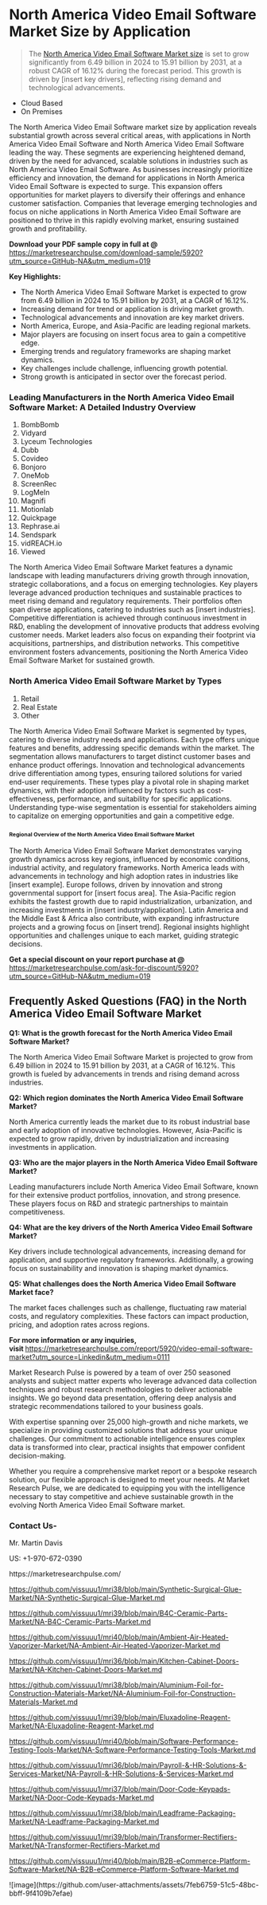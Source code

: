<h1>North America Video Email Software Market&nbsp;Size by Application</h1><blockquote><p>The <a href="https://marketresearchpulse.com/download-sample/5920?utm_source=GitHub-NA&amp;utm_medium=019">North America Video Email Software Market size</a> is set to grow significantly from 6.49 billion in 2024 to 15.91 billion by 2031, at a robust CAGR of 16.12% during the forecast period. This growth is driven by [insert key drivers], reflecting rising demand and technological advancements.</p></blockquote><ul><li>Cloud Based<li> On Premises</li></ul><p>The North America Video Email Software market size by application reveals substantial growth across several critical areas, with applications in North America Video Email Software and North America Video Email Software leading the way. These segments are experiencing heightened demand, driven by the need for advanced, scalable solutions in industries such as North America Video Email Software. As businesses increasingly prioritize efficiency and innovation, the demand for applications in North America Video Email Software is expected to surge. This expansion offers opportunities for market players to diversify their offerings and enhance customer satisfaction. Companies that leverage emerging technologies and focus on niche applications in North America Video Email Software are positioned to thrive in this rapidly evolving market, ensuring sustained growth and profitability.</p><p><strong>Download your PDF sample copy in full at @ </strong><a href="https://marketresearchpulse.com/download-sample/5920?utm_source=GitHub-NA&amp;utm_medium=019">https://marketresearchpulse.com/download-sample/5920?utm_source=GitHub-NA&amp;utm_medium=019</a></p><p><strong>Key Highlights: </strong></p><ul><li>The North America Video Email Software Market is expected to grow from 6.49 billion in 2024 to 15.91 billion by 2031, at a CAGR of 16.12%.</li><li>Increasing demand for trend or application is driving market growth.</li><li>Technological advancements and innovation are key market drivers.</li><li>North America, Europe, and Asia-Pacific are leading regional markets.</li><li>Major players are focusing on insert focus area to gain a competitive edge.</li><li>Emerging trends and regulatory frameworks are shaping market dynamics.</li><li>Key challenges include challenge, influencing growth potential.</li><li>Strong growth is anticipated in sector over the forecast period.</li></ul><h3>Leading Manufacturers in the North America Video Email Software Market: A Detailed Industry Overview</h3><ol><li>BombBomb</li><li>Vidyard</li><li>Lyceum Technologies</li><li>Dubb</li><li>Covideo</li><li>Bonjoro</li><li>OneMob</li><li>ScreenRec</li><li>LogMeIn</li><li>Magnifi</li><li>Motionlab</li><li>Quickpage</li><li>Rephrase.ai</li><li>Sendspark</li><li>vidREACH.io</li><li>Viewed</li></ol><div class="flex max-w-full flex-col flex-grow"><div class="min-h-8 text-message flex w-full flex-col items-end gap-2 whitespace-normal break-words [.text-message+&amp;]:mt-5" dir="auto" data-message-author-role="assistant" data-message-id="fd8432e4-4910-450d-b182-61b7bfb0a01f" data-message-model-slug="gpt-4o"><div class="flex w-full flex-col gap-1 empty:hidden first:pt-[3px]"><div class="markdown prose w-full break-words dark:prose-invert light"><p>The North America Video Email Software Market features a dynamic landscape with leading manufacturers driving growth through innovation, strategic collaborations, and a focus on emerging technologies. Key players leverage advanced production techniques and sustainable practices to meet rising demand and regulatory requirements. Their portfolios often span diverse applications, catering to industries such as [insert industries]. Competitive differentiation is achieved through continuous investment in R&amp;D, enabling the development of innovative products that address evolving customer needs. Market leaders also focus on expanding their footprint via acquisitions, partnerships, and distribution networks. This competitive environment fosters advancements, positioning the North America Video Email Software Market for sustained growth.</p></div></div></div></div><h3>North America Video Email Software Market by Types</h3><ol><li>Retail<li> Real Estate<li> Other</li></ol><div class="flex max-w-full flex-col flex-grow"><div class="min-h-8 text-message flex w-full flex-col items-end gap-2 whitespace-normal break-words [.text-message+&amp;]:mt-5" dir="auto" data-message-author-role="assistant" data-message-id="084470be-0bb7-4664-bddf-5156b4f41249" data-message-model-slug="gpt-4o-mini"><div class="flex w-full flex-col gap-1 empty:hidden first:pt-[3px]"><div class="markdown prose w-full break-words dark:prose-invert light"><p>The North America Video Email Software Market is segmented by types, catering to diverse industry needs and applications. Each type offers unique features and benefits, addressing specific demands within the market. The segmentation allows manufacturers to target distinct customer bases and enhance product offerings. Innovation and technological advancements drive differentiation among types, ensuring tailored solutions for varied end-user requirements. These types play a pivotal role in shaping market dynamics, with their adoption influenced by factors such as cost-effectiveness, performance, and suitability for specific applications. Understanding type-wise segmentation is essential for stakeholders aiming to capitalize on emerging opportunities and gain a competitive edge.</p></div></div></div></div><h3><span style="font-size: 11px;">Regional Overview of the North America Video Email Software Market</span></h3><div class="flex max-w-full flex-col flex-grow"><div class="min-h-8 text-message flex w-full flex-col items-end gap-2 whitespace-normal break-words [.text-message+&amp;]:mt-5" dir="auto" data-message-author-role="assistant" data-message-id="e9038762-ce64-4e30-91c9-9bd413514231" data-message-model-slug="gpt-4o-mini"><div class="flex w-full flex-col gap-1 empty:hidden first:pt-[3px]"><div class="markdown prose w-full break-words dark:prose-invert light"><p>The North America Video Email Software Market demonstrates varying growth dynamics across key regions, influenced by economic conditions, industrial activity, and regulatory frameworks. North America leads with advancements in technology and high adoption rates in industries like [insert example]. Europe follows, driven by innovation and strong governmental support for [insert focus area]. The Asia-Pacific region exhibits the fastest growth due to rapid industrialization, urbanization, and increasing investments in [insert industry/application]. Latin America and the Middle East &amp; Africa also contribute, with expanding infrastructure projects and a growing focus on [insert trend]. Regional insights highlight opportunities and challenges unique to each market, guiding strategic decisions.</p></div></div></div></div><p><strong>Get a special discount on your report purchase at @ </strong><a href="https://marketresearchpulse.com/ask-for-discount/5920?utm_source=GitHub-NA&amp;utm_medium=019">https://marketresearchpulse.com/ask-for-discount/5920?utm_source=GitHub-NA&amp;utm_medium=019</a></p><h2>Frequently Asked Questions (FAQ) in the North America Video Email Software Market</h2><p><strong>Q1: What is the growth forecast for the North America Video Email Software Market?</strong></p><p>The North America Video Email Software Market is projected to grow from 6.49 billion in 2024 to 15.91 billion by 2031, at a CAGR of 16.12%. This growth is fueled by advancements in trends and rising demand across industries.</p><p><strong>Q2: Which region dominates the North America Video Email Software Market?</strong></p><p>North America currently leads the market due to its robust industrial base and early adoption of innovative technologies. However, Asia-Pacific is expected to grow rapidly, driven by industrialization and increasing investments in application.</p><p><strong>Q3: Who are the major players in the North America Video Email Software Market?</strong></p><p>Leading manufacturers include North America Video Email Software, known for their extensive product portfolios, innovation, and strong presence. These players focus on R&amp;D and strategic partnerships to maintain competitiveness.</p><p><strong>Q4: What are the key drivers of the North America Video Email Software Market?</strong></p><p>Key drivers include technological advancements, increasing demand for application, and supportive regulatory frameworks. Additionally, a growing focus on sustainability and innovation is shaping market dynamics.</p><p><strong>Q5: What challenges does the North America Video Email Software Market face?</strong></p><p>The market faces challenges such as challenge, fluctuating raw material costs, and regulatory complexities. These factors can impact production, pricing, and adoption rates across regions.</p><p><strong>For more information or any inquiries, visit&nbsp;</strong><a href="https://marketresearchpulse.com/report/5920/video-email-software-market?utm_source=Linkedin&utm_medium=0111">https://marketresearchpulse.com/report/5920/video-email-software-market?utm_source=Linkedin&utm_medium=0111</a></p><p>Market Research Pulse is powered by a team of over 250 seasoned analysts and subject matter experts who leverage advanced data collection techniques and robust research methodologies to deliver actionable insights. We go beyond data presentation, offering deep analysis and strategic recommendations tailored to your business goals.</p><p>With expertise spanning over 25,000 high-growth and niche markets, we specialize in providing customized solutions that address your unique challenges. Our commitment to actionable intelligence ensures complex data is transformed into clear, practical insights that empower confident decision-making.</p><p>Whether you require a comprehensive market report or a bespoke research solution, our flexible approach is designed to meet your needs. At Market Research Pulse, we are dedicated to equipping you with the intelligence necessary to stay competitive and achieve sustainable growth in the evolving North America Video Email Software market.</p><h3><strong>Contact Us-</strong></h3><p>Mr. Martin Davis</p><p>US: +1-970-672-0390</p><p>https://marketresearchpulse.com/</p><p><a href="https://github.com/vissuuu1/mri38/blob/main/Synthetic-Surgical-Glue-Market/NA-Synthetic-Surgical-Glue-Market.md">https://github.com/vissuuu1/mri38/blob/main/Synthetic-Surgical-Glue-Market/NA-Synthetic-Surgical-Glue-Market.md</a></p><p><a href="https://github.com/vissuuu1/mri39/blob/main/B4C-Ceramic-Parts-Market/NA-B4C-Ceramic-Parts-Market.md">https://github.com/vissuuu1/mri39/blob/main/B4C-Ceramic-Parts-Market/NA-B4C-Ceramic-Parts-Market.md</a></p><p><a href="https://github.com/vissuuu1/mri40/blob/main/Ambient-Air-Heated-Vaporizer-Market/NA-Ambient-Air-Heated-Vaporizer-Market.md">https://github.com/vissuuu1/mri40/blob/main/Ambient-Air-Heated-Vaporizer-Market/NA-Ambient-Air-Heated-Vaporizer-Market.md</a></p><p><a href="https://github.com/vissuuu1/mri36/blob/main/Kitchen-Cabinet-Doors-Market/NA-Kitchen-Cabinet-Doors-Market.md">https://github.com/vissuuu1/mri36/blob/main/Kitchen-Cabinet-Doors-Market/NA-Kitchen-Cabinet-Doors-Market.md</a></p><p><a href="https://github.com/vissuuu1/mri38/blob/main/Aluminium-Foil-for-Construction-Materials-Market/NA-Aluminium-Foil-for-Construction-Materials-Market.md">https://github.com/vissuuu1/mri38/blob/main/Aluminium-Foil-for-Construction-Materials-Market/NA-Aluminium-Foil-for-Construction-Materials-Market.md</a></p><p><a href="https://github.com/vissuuu1/mri39/blob/main/Eluxadoline-Reagent-Market/NA-Eluxadoline-Reagent-Market.md">https://github.com/vissuuu1/mri39/blob/main/Eluxadoline-Reagent-Market/NA-Eluxadoline-Reagent-Market.md</a></p><p><a href="https://github.com/vissuuu1/mri40/blob/main/Software-Performance-Testing-Tools-Market/NA-Software-Performance-Testing-Tools-Market.md">https://github.com/vissuuu1/mri40/blob/main/Software-Performance-Testing-Tools-Market/NA-Software-Performance-Testing-Tools-Market.md</a></p><p><a href="https://github.com/vissuuu1/mri36/blob/main/Payroll-&-HR-Solutions-&-Services-Market/NA-Payroll-&-HR-Solutions-&-Services-Market.md">https://github.com/vissuuu1/mri36/blob/main/Payroll-&-HR-Solutions-&-Services-Market/NA-Payroll-&-HR-Solutions-&-Services-Market.md</a></p><p><a href="https://github.com/vissuuu1/mri37/blob/main/Door-Code-Keypads-Market/NA-Door-Code-Keypads-Market.md">https://github.com/vissuuu1/mri37/blob/main/Door-Code-Keypads-Market/NA-Door-Code-Keypads-Market.md</a></p><p><a href="https://github.com/vissuuu1/mri38/blob/main/Leadframe-Packaging-Market/NA-Leadframe-Packaging-Market.md">https://github.com/vissuuu1/mri38/blob/main/Leadframe-Packaging-Market/NA-Leadframe-Packaging-Market.md</a></p><p><a href="https://github.com/vissuuu1/mri39/blob/main/Transformer-Rectifiers-Market/NA-Transformer-Rectifiers-Market.md">https://github.com/vissuuu1/mri39/blob/main/Transformer-Rectifiers-Market/NA-Transformer-Rectifiers-Market.md</a></p><p><a href="https://github.com/vissuuu1/mri40/blob/main/B2B-eCommerce-Platform-Software-Market/NA-B2B-eCommerce-Platform-Software-Market.md">https://github.com/vissuuu1/mri40/blob/main/B2B-eCommerce-Platform-Software-Market/NA-B2B-eCommerce-Platform-Software-Market.md</a></p>
![image](https://github.com/user-attachments/assets/7feb6759-51c5-48bc-bbff-9f4109b7efae)
